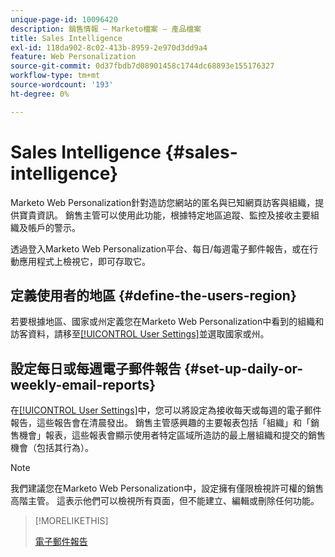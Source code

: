 ```yaml
---
unique-page-id: 10096420
description: 銷售情報 — Marketo檔案 — 產品檔案
title: Sales Intelligence
exl-id: 118da902-8c02-413b-8959-2e970d3dd9a4
feature: Web Personalization
source-git-commit: 0d37fbdb7d08901458c1744dc68893e155176327
workflow-type: tm+mt
source-wordcount: '193'
ht-degree: 0%

---
```


# Sales Intelligence {#sales-intelligence}

Marketo Web Personalization針對造訪您網站的匿名與已知網頁訪客與組織，提供寶貴資訊。 銷售主管可以使用此功能，根據特定地區追蹤、監控及接收主要組織及帳戶的警示。

透過登入Marketo Web Personalization平台、每日/每週電子郵件報告，或在行動應用程式上檢視它，即可存取它。

## 定義使用者的地區 {#define-the-users-region}

若要根據地區、國家或州定義您在Marketo Web Personalization中看到的組織和訪客資料，請移至[[!UICONTROL User Settings]](/help/marketo/product-docs/web-personalization/getting-started/user-settings.md)並選取國家或州。

## 設定每日或每週電子郵件報告 {#set-up-daily-or-weekly-email-reports}

在[[!UICONTROL User Settings]](/help/marketo/product-docs/web-personalization/getting-started/user-settings.md)中，您可以將設定為接收每天或每週的電子郵件報告，這些報告會在清晨發出。 銷售主管感興趣的主要報表包括「組織」和「銷售機會」報表，這些報表會顯示使用者特定區域所造訪的最上層組織和提交的銷售機會（包括其行為）。

>[!NOTE]
>
>我們建議您在Marketo Web Personalization中，設定擁有僅限檢視許可權的銷售高階主管。 這表示他們可以檢視所有頁面，但不能建立、編輯或刪除任何功能。

>[!MORELIKETHIS]
>
>[電子郵件報告](/help/marketo/product-docs/web-personalization/reporting-for-web-personalization/email-reports.md)
